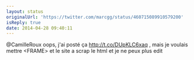 ```yaml
---
layout: status
originalUrl: 'https://twitter.com/marcgg/status/460715089910579200'
isReply: true
date: 2014-04-28 09:40:11
---
```


@CamilleRoux oops, j'ai posté ça http://t.co/DUpKLC6xaq , mais je voulais mettre &lt;FRAME&gt; et le site a scrap le html et je ne peux plus edit
